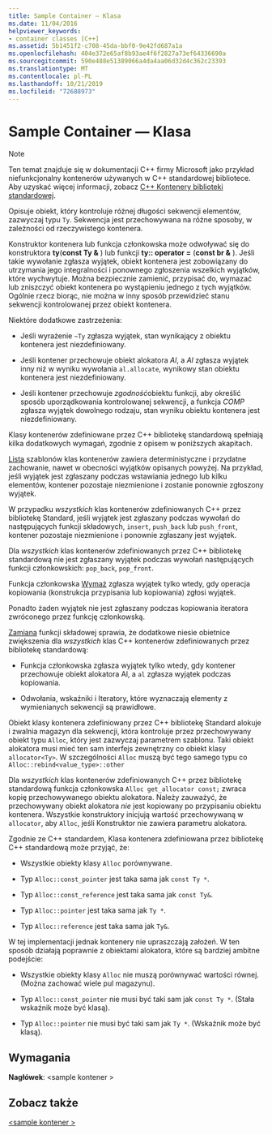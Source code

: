 ```yaml
---
title: Sample Container — Klasa
ms.date: 11/04/2016
helpviewer_keywords:
- container classes [C++]
ms.assetid: 5b1451f2-c708-45da-bbf0-9e42fd687a1a
ms.openlocfilehash: 404e372e65af8b93ae4f6f2827a73ef64336690a
ms.sourcegitcommit: 590e488e51389066a4da4aa06d32d4c362c23393
ms.translationtype: MT
ms.contentlocale: pl-PL
ms.lasthandoff: 10/21/2019
ms.locfileid: "72688973"
---
```

# <a name="sample-container-class"></a>Sample Container — Klasa

> [!NOTE]
> Ten temat znajduje się w dokumentacji C++ firmy Microsoft jako przykład niefunkcjonalny kontenerów używanych w C++ standardowej bibliotece. Aby uzyskać więcej informacji, zobacz [ C++ Kontenery biblioteki standardowej](../standard-library/stl-containers.md).

Opisuje obiekt, który kontroluje różnej długości sekwencji elementów, zazwyczaj typu `Ty`. Sekwencja jest przechowywana na różne sposoby, w zależności od rzeczywistego kontenera.

Konstruktor kontenera lub funkcja członkowska może odwoływać się do konstruktora **ty**(**const Ty &** ) lub funkcji **ty:: operator =** (**const br &** ). Jeśli takie wywołanie zgłasza wyjątek, obiekt kontenera jest zobowiązany do utrzymania jego integralności i ponownego zgłoszenia wszelkich wyjątków, które wychwytuje. Można bezpiecznie zamienić, przypisać do, wymazać lub zniszczyć obiekt kontenera po wystąpieniu jednego z tych wyjątków. Ogólnie rzecz biorąc, nie można w inny sposób przewidzieć stanu sekwencji kontrolowanej przez obiekt kontenera.

Niektóre dodatkowe zastrzeżenia:

- Jeśli wyrażenie `~Ty` zgłasza wyjątek, stan wynikający z obiektu kontenera jest niezdefiniowany.

- Jeśli kontener przechowuje obiekt alokatora *Al*, a *Al* zgłasza wyjątek inny niż w wyniku wywołania `al.allocate`, wynikowy stan obiektu kontenera jest niezdefiniowany.

- Jeśli kontener przechowuje *zgodność*obiektu funkcji, aby określić sposób uporządkowania kontrolowanej sekwencji, a funkcja *COMP* zgłasza wyjątek dowolnego rodzaju, stan wyniku obiektu kontenera jest niezdefiniowany.

Klasy kontenerów zdefiniowane przez C++ bibliotekę standardową spełniają kilka dodatkowych wymagań, zgodnie z opisem w poniższych akapitach.

[Lista](../standard-library/list-class.md) szablonów klas kontenerów zawiera deterministyczne i przydatne zachowanie, nawet w obecności wyjątków opisanych powyżej. Na przykład, jeśli wyjątek jest zgłaszany podczas wstawiania jednego lub kilku elementów, kontener pozostaje niezmienione i zostanie ponownie zgłoszony wyjątek.

W przypadku *wszystkich* klas kontenerów zdefiniowanych C++ przez bibliotekę Standard, jeśli wyjątek jest zgłaszany podczas wywołań do następujących funkcji składowych, `insert`, `push_back` lub `push_front`, kontener pozostaje niezmienione i ponownie zgłaszany jest wyjątek.

Dla *wszystkich* klas kontenerów zdefiniowanych przez C++ bibliotekę standardową nie jest zgłaszany wyjątek podczas wywołań następujących funkcji członkowskich: `pop_back`, `pop_front`.

Funkcja członkowska [Wymaż](../standard-library/container-class-erase.md) zgłasza wyjątek tylko wtedy, gdy operacja kopiowania (konstrukcja przypisania lub kopiowania) zgłosi wyjątek.

Ponadto żaden wyjątek nie jest zgłaszany podczas kopiowania iteratora zwróconego przez funkcję członkowską.

[Zamiana](../standard-library/container-class-swap.md) funkcji składowej sprawia, że dodatkowe niesie obietnice zwiększenia dla *wszystkich* klas C++ kontenerów zdefiniowanych przez bibliotekę standardową:

- Funkcja członkowska zgłasza wyjątek tylko wtedy, gdy kontener przechowuje obiekt alokatora Al, a `al` zgłasza wyjątek podczas kopiowania.

- Odwołania, wskaźniki i Iteratory, które wyznaczają elementy z wymienianych sekwencji są prawidłowe.

Obiekt klasy kontenera zdefiniowany przez C++ bibliotekę Standard alokuje i zwalnia magazyn dla sekwencji, która kontroluje przez przechowywany obiekt typu `Alloc`, który jest zazwyczaj parametrem szablonu. Taki obiekt alokatora musi mieć ten sam interfejs zewnętrzny co obiekt klasy `allocator<Ty>`. W szczególności `Alloc` muszą być tego samego typu co `Alloc::rebind<value_type>::other`

Dla *wszystkich* klas kontenerów zdefiniowanych C++ przez bibliotekę standardową funkcja członkowska `Alloc get_allocator const;` zwraca kopię przechowywanego obiektu alokatora. Należy zauważyć, że przechowywany obiekt alokatora *nie* jest kopiowany po przypisaniu obiektu kontenera. Wszystkie konstruktory inicjują wartość przechowywaną w `allocator`, aby `Alloc`, jeśli Konstruktor nie zawiera parametru alokatora.

Zgodnie ze C++ standardem, Klasa kontenera zdefiniowana przez bibliotekę C++ standardową może przyjąć, że:

- Wszystkie obiekty klasy `Alloc` porównywane.

- Typ `Alloc::const_pointer` jest taka sama jak `const Ty *`.

- Typ `Alloc::const_reference` jest taka sama jak `const Ty&`.

- Typ `Alloc::pointer` jest taka sama jak `Ty *`.

- Typ `Alloc::reference` jest taka sama jak `Ty&`.

W tej implementacji jednak kontenery nie upraszczają założeń. W ten sposób działają poprawnie z obiektami alokatora, które są bardziej ambitne podejście:

- Wszystkie obiekty klasy `Alloc` nie muszą porównywać wartości równej. (Można zachować wiele pul magazynu).

- Typ `Alloc::const_pointer` nie musi być taki sam jak `const Ty *`. (Stała wskaźnik może być klasą).

- Typ `Alloc::pointer` nie musi być taki sam jak `Ty *`. (Wskaźnik może być klasą).

## <a name="requirements"></a>Wymagania

**Nagłówek**: \<sample kontener >

## <a name="see-also"></a>Zobacz także

[\<sample kontener >](../standard-library/sample-container.md)
